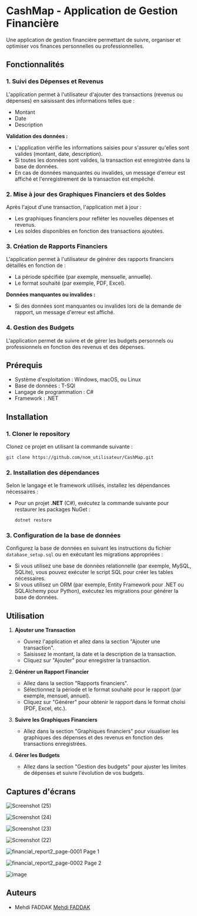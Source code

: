 # CashMap - Application de Gestion Financière

Une application de gestion financière permettant de suivre, organiser et optimiser vos finances personnelles ou professionnelles.

## Fonctionnalités

### 1. **Suivi des Dépenses et Revenus**
   L'application permet à l'utilisateur d'ajouter des transactions (revenus ou dépenses) en saisissant des informations telles que :
   - Montant
   - Date
   - Description
   
   **Validation des données :**
   - L'application vérifie les informations saisies pour s'assurer qu'elles sont valides (montant, date, description).
   - Si toutes les données sont valides, la transaction est enregistrée dans la base de données.
   - En cas de données manquantes ou invalides, un message d'erreur est affiché et l'enregistrement de la transaction est empêché.

### 2. **Mise à jour des Graphiques Financiers et des Soldes**
   Après l'ajout d'une transaction, l'application met à jour :
   - Les graphiques financiers pour refléter les nouvelles dépenses et revenus.
   - Les soldes disponibles en fonction des transactions ajoutées.

### 3. **Création de Rapports Financiers**
   L'application permet à l'utilisateur de générer des rapports financiers détaillés en fonction de :
   - La période spécifiée (par exemple, mensuelle, annuelle).
   - Le format souhaité (par exemple, PDF, Excel).

   **Données manquantes ou invalides :**
   - Si des données sont manquantes ou invalides lors de la demande de rapport, un message d'erreur est affiché.

### 4. **Gestion des Budgets**
   L'application permet de suivre et de gérer les budgets personnels ou professionnels en fonction des revenus et des dépenses.

## Prérequis

- Système d'exploitation : Windows, macOS, ou Linux
- Base de données : T-SQl
- Langage de programmation : C#
- Framework : .NET

## Installation

### 1. **Cloner le repository**
   Clonez ce projet en utilisant la commande suivante :
   ```bash
   git clone https://github.com/nom_utilisateur/CashMap.git
   ```
### 2. **Installation des dépendances**
   Selon le langage et le framework utilisés, installez les dépendances nécessaires :
   - Pour un projet **.NET** (C#), exécutez la commande suivante pour restaurer les packages NuGet :
     ```bash
     dotnet restore
     ```
   

### 3. **Configuration de la base de données**
   Configurez la base de données en suivant les instructions du fichier `database_setup.sql` ou en exécutant les migrations appropriées :
   - Si vous utilisez une base de données relationnelle (par exemple, MySQL, SQLite), vous pouvez exécuter le script SQL pour créer les tables nécessaires.
   - Si vous utilisez un ORM (par exemple, Entity Framework pour .NET ou SQLAlchemy pour Python), exécutez les migrations pour générer la base de données.

## Utilisation

1. **Ajouter une Transaction**
   - Ouvrez l'application et allez dans la section "Ajouter une transaction".
   - Saisissez le montant, la date et la description de la transaction.
   - Cliquez sur "Ajouter" pour enregistrer la transaction.

2. **Générer un Rapport Financier**
   - Allez dans la section "Rapports financiers".
   - Sélectionnez la période et le format souhaité pour le rapport (par exemple, mensuel, annuel).
   - Cliquez sur "Générer" pour obtenir le rapport dans le format choisi (PDF, Excel, etc.).

3. **Suivre les Graphiques Financiers**
   - Allez dans la section "Graphiques financiers" pour visualiser les graphiques des dépenses et des revenus en fonction des transactions enregistrées.

4. **Gérer les Budgets**
   - Allez dans la section "Gestion des budgets" pour ajuster les limites de dépenses et suivre l'évolution de vos budgets.

## Captures d'écrans

![Screenshot (25)](https://github.com/user-attachments/assets/14f9a567-653e-4db2-a9b5-a2a952d5303f)

![Screenshot (24)](https://github.com/user-attachments/assets/f0ae0f5c-e133-469a-a168-c8ee8bb4b540)

![Screenshot (23)](https://github.com/user-attachments/assets/70948c03-50d9-4679-ad2c-ba40ef14d2fb)

![Screenshot (22)](https://github.com/user-attachments/assets/432a7b50-4ca5-46ad-9705-de888f18f6d4)

![financial_report2_page-0001](https://github.com/user-attachments/assets/a1d5f454-d9cd-4969-9a22-5da69a5360ae)
Page 1

![financial_report2_page-0002](https://github.com/user-attachments/assets/165ebf3f-be7f-441a-949f-2a1026ff41f5)
Page 2

![image](https://github.com/user-attachments/assets/b2aa3376-a578-4ff7-9a34-963a9095c66d)


## Auteurs

- Mehdi FADDAK  [Mehdi FADDAK](https://github.com/ME17FD/)
